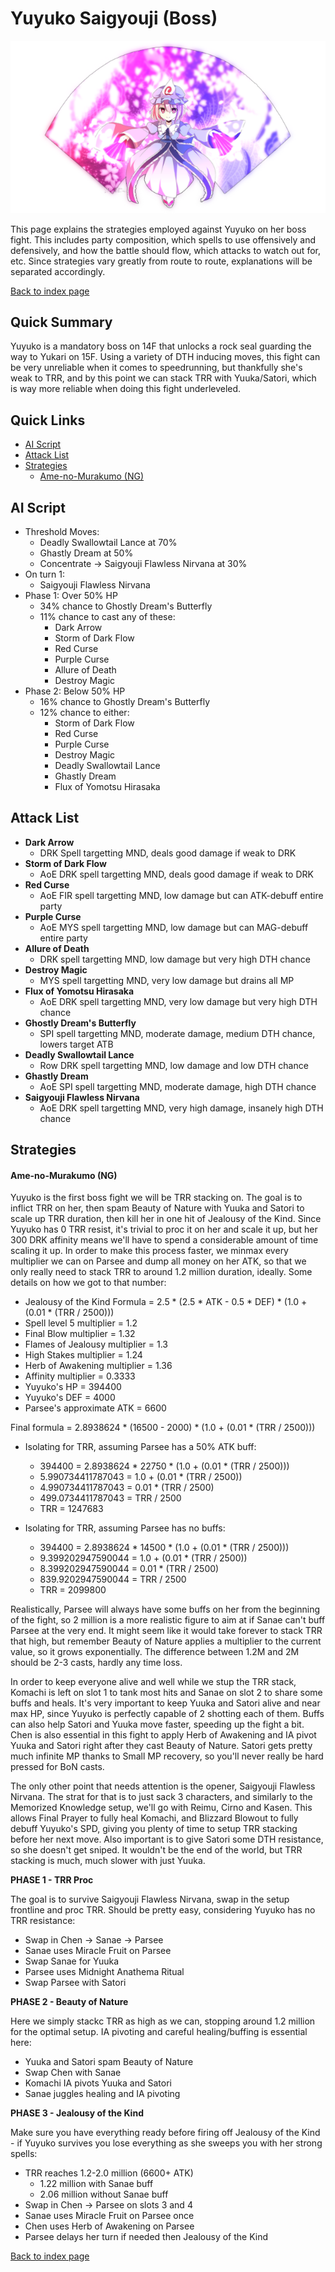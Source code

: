 # Yuyuko Saigyouji (Boss)

![](img/yuyuko.png)

This page explains the strategies employed against Yuyuko on her boss fight. This includes party composition, which spells to use offensively and defensively, and how the battle should flow, which attacks to watch out for, etc. Since strategies vary greatly from route to route, explanations will be separated accordingly.

[Back to index page](../index.md)

## Quick Summary

Yuyuko is a mandatory boss on 14F that unlocks a rock seal guarding the way to Yukari on 15F. Using a variety of DTH inducing moves, this fight can be very unreliable when it comes to speedrunning, but thankfully she's weak to TRR, and by this point we can stack TRR with Yuuka/Satori, which is way more reliable when doing this fight underleveled.

## Quick Links
* [AI Script](#script)
* [Attack List](#attacks)
* [Strategies](#strats)
	* [Ame-no-Murakumo (NG)](#ng-murakumo)

## <a id="script"></a>AI Script

* Threshold Moves:
	* Deadly Swallowtail Lance at 70%
	* Ghastly Dream at 50%
	* Concentrate -> Saigyouji Flawless Nirvana at 30%
* On turn 1:
	* Saigyouji Flawless Nirvana
* Phase 1: Over 50% HP
	* 34% chance to Ghostly Dream's Butterfly
	* 11% chance to cast any of these:
		* Dark Arrow
		* Storm of Dark Flow
		* Red Curse
		* Purple Curse
		* Allure of Death
		* Destroy Magic
* Phase 2: Below 50% HP
	* 16% chance to Ghostly Dream's Butterfly
	* 12% chance to either:
		* Storm of Dark Flow
		* Red Curse
		* Purple Curse
		* Destroy Magic
		* Deadly Swallowtail Lance
		* Ghastly Dream
		* Flux of Yomotsu Hirasaka

## <a id="attacks"></a>Attack List

* **Dark Arrow**
	* DRK Spell targetting MND, deals good damage if weak to DRK
* **Storm of Dark Flow**
	* AoE DRK spell targetting MND, deals good damage if weak to DRK
* **Red Curse**
	* AoE FIR spell targetting MND, low damage but can ATK-debuff entire party
* **Purple Curse**
	* AoE MYS spell targetting MND, low damage but can MAG-debuff entire party
* **Allure of Death**
	* DRK spell targetting MND, low damage but very high DTH chance
* **Destroy Magic**
	* MYS spell targetting MND, very low damage but drains all MP
* **Flux of Yomotsu Hirasaka**
	* AoE DRK spell targetting MND, very low damage but very high DTH chance
* **Ghostly Dream's Butterfly**
	* SPI spell targetting MND, moderate damage, medium DTH chance, lowers target ATB
* **Deadly Swallowtail Lance**
	* Row DRK spell targetting MND, low damage and low DTH chance
* **Ghastly Dream**
	* AoE SPI spell targetting MND, moderate damage, high DTH chance
* **Saigyouji Flawless Nirvana**
	* AoE DRK spell targetting MND, very high damage, insanely high DTH chance

## <a id="strats"></a>Strategies

#### <a id="ng-murakumo"></a>Ame-no-Murakumo (NG)

Yuyuko is the first boss fight we will be TRR stacking on. The goal is to inflict TRR on her, then spam Beauty of Nature with Yuuka and Satori to scale up TRR duration, then kill her in one hit of Jealousy of the Kind. Since Yuyuko has 0 TRR resist, it's trivial to proc it on her and scale it up, but her 300 DRK affinity means we'll have to spend a considerable amount of time scaling it up. In order to make this process faster, we minmax every multiplier we can on Parsee and dump all money on her ATK, so that we only really need to stack TRR to around 1.2 million duration, ideally. Some details on how we got to that number:

* Jealousy of the Kind Formula = 2.5 \* (2.5 \* ATK - 0.5 \* DEF) \* (1.0 + (0.01 \* (TRR / 2500)))
* Spell level 5 multiplier = 1.2
* Final Blow multiplier = 1.32
* Flames of Jealousy multiplier = 1.3
* High Stakes multiplier = 1.24
* Herb of Awakening multiplier = 1.36
* Affinity multiplier = 0.3333
* Yuyuko's HP = 394400
* Yuyuko's DEF = 4000
* Parsee's approximate ATK = 6600

Final formula = 2.8938624 \* (16500 - 2000) \* (1.0 + (0.01 \* (TRR / 2500)))

* Isolating for TRR, assuming Parsee has a 50% ATK buff:
	* 394400 = 2.8938624 \* 22750 \* (1.0 + (0.01 \* (TRR / 2500)))
	* 5.990734411787043 = 1.0 + (0.01 \* (TRR / 2500))
	* 4.990734411787043 = 0.01 \* (TRR / 2500)
	* 499.0734411787043 = TRR / 2500
	* TRR = 1247683

* Isolating for TRR, assuming Parsee has no buffs:
	* 394400 = 2.8938624 \* 14500 \* (1.0 + (0.01 \* (TRR / 2500)))
	* 9.399202947590044 = 1.0 + (0.01 \* (TRR / 2500))
	* 8.399202947590044 = 0.01 \* (TRR / 2500)
	* 839.9202947590044 = TRR / 2500
	* TRR = 2099800

Realistically, Parsee will always have some buffs on her from the beginning of the fight, so 2 million is a more realistic figure to aim at if Sanae can't buff Parsee at the very end. It might seem like it would take forever to stack TRR that high, but remember Beauty of Nature applies a multiplier to the current value, so it grows exponentially. The difference between 1.2M and 2M should be 2-3 casts, hardly any time loss.

In order to keep everyone alive and well while we stup the TRR stack, Komachi is left on slot 1 to tank most hits and Sanae on slot 2 to share some buffs and heals. It's very important to keep Yuuka and Satori alive and near max HP, since Yuyuko is perfectly capable of 2 shotting each of them. Buffs can also help Satori and Yuuka move faster, speeding up the fight a bit. Chen is also essential in this fight to apply Herb of Awakening and IA pivot Yuuka and Satori right after they cast Beauty of Nature. Satori gets pretty much infinite MP thanks to Small MP recovery, so you'll never really be hard pressed for BoN casts.

The only other point that needs attention is the opener, Saigyouji Flawless Nirvana. The strat for that is to just sack 3 characters, and similarly to the Memorized Knowledge setup, we'll go with Reimu, Cirno and Kasen. This allows Final Prayer to fully heal Komachi, and Blizzard Blowout to fully debuff Yuyuko's SPD, giving you plenty of time to setup TRR stacking before her next move. Also important is to give Satori some DTH resistance, so she doesn't get sniped. It wouldn't be the end of the world, but TRR stacking is much, much slower with just Yuuka.

**PHASE 1 - TRR Proc**

The goal is to survive Saigyouji Flawless Nirvana, swap in the setup frontline and proc TRR. Should be pretty easy, considering Yuyuko has no TRR resistance:

* Swap in Chen -> Sanae -> Parsee
* Sanae uses Miracle Fruit on Parsee
* Swap Sanae for Yuuka
* Parsee uses Midnight Anathema Ritual
* Swap Parsee with Satori

**PHASE 2 - Beauty of Nature**

Here we simply stackc TRR as high as we can, stopping around 1.2 million for the optimal setup. IA pivoting and careful healing/buffing is essential here:

* Yuuka and Satori spam Beauty of Nature
* Swap Chen with Sanae
* Komachi IA pivots Yuuka and Satori
* Sanae juggles healing and IA pivoting

**PHASE 3 - Jealousy of the Kind**

Make sure you have everything ready before firing off Jealousy of the Kind - if Yuyuko survives you lose everything as she sweeps you with her strong spells:

* TRR reaches 1.2-2.0 million (6600+ ATK)
	* 1.22 million with Sanae buff
	* 2.06 million without Sanae buff
* Swap in Chen -> Parsee on slots 3 and 4
* Sanae uses Miracle Fruit on Parsee once
* Chen uses Herb of Awakening on Parsee
* Parsee delays her turn if needed then Jealousy of the Kind

[Back to index page](../index.md)